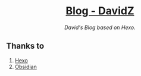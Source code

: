 <div align="center">

# [Blog - DavidZ](https://blog.davidz.cn)

_David's Blog based on Hexo._

</div>

## Thanks to

1. [Hexo](https://github.com/hexojs/hexo)
2. [Obsidian](https://github.com/TriDiamond/hexo-theme-obsidian)
